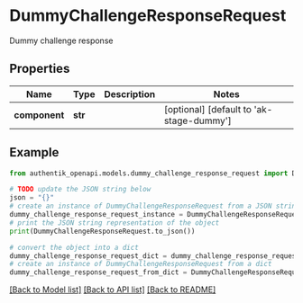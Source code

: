 # DummyChallengeResponseRequest

Dummy challenge response

## Properties

Name | Type | Description | Notes
------------ | ------------- | ------------- | -------------
**component** | **str** |  | [optional] [default to 'ak-stage-dummy']

## Example

```python
from authentik_openapi.models.dummy_challenge_response_request import DummyChallengeResponseRequest

# TODO update the JSON string below
json = "{}"
# create an instance of DummyChallengeResponseRequest from a JSON string
dummy_challenge_response_request_instance = DummyChallengeResponseRequest.from_json(json)
# print the JSON string representation of the object
print(DummyChallengeResponseRequest.to_json())

# convert the object into a dict
dummy_challenge_response_request_dict = dummy_challenge_response_request_instance.to_dict()
# create an instance of DummyChallengeResponseRequest from a dict
dummy_challenge_response_request_from_dict = DummyChallengeResponseRequest.from_dict(dummy_challenge_response_request_dict)
```
[[Back to Model list]](../README.md#documentation-for-models) [[Back to API list]](../README.md#documentation-for-api-endpoints) [[Back to README]](../README.md)


